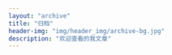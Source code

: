 ```yaml
---
layout: "archive"
title: "归档"
header-img: "img/header_img/archive-bg.jpg"
description: "欢迎查看的我文章"
---
```

